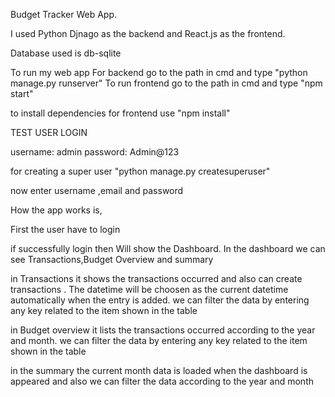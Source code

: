 Budget Tracker Web App.



I used Python Djnago as the backend and React.js as the frontend.

Database used is db-sqlite

To run my web app For backend go to the path in cmd and type "python manage.py runserver"
To run frontend go to the path in cmd and type "npm start"


to install dependencies for frontend use "npm install"




TEST USER LOGIN

username: admin
password: Admin@123


for creating a super user "python manage.py createsuperuser"

now enter username ,email and password

How the app works is,

First the user have to login

if successfully login then Will show the Dashboard. In the dashboard we can see Transactions,Budget Overview and summary

in Transactions it shows the transactions occurred and also can create transactions . The datetime will be choosen as the current datetime automatically when the entry is added.
we can filter the data by entering any key related to the item shown in the table


in Budget overview it lists the transactions occurred according to the year and month.
we can filter the data by entering any key related to the item shown in the table


in the summary the current month data is loaded when the dashboard is appeared and also we can filter the data according to the year and month


